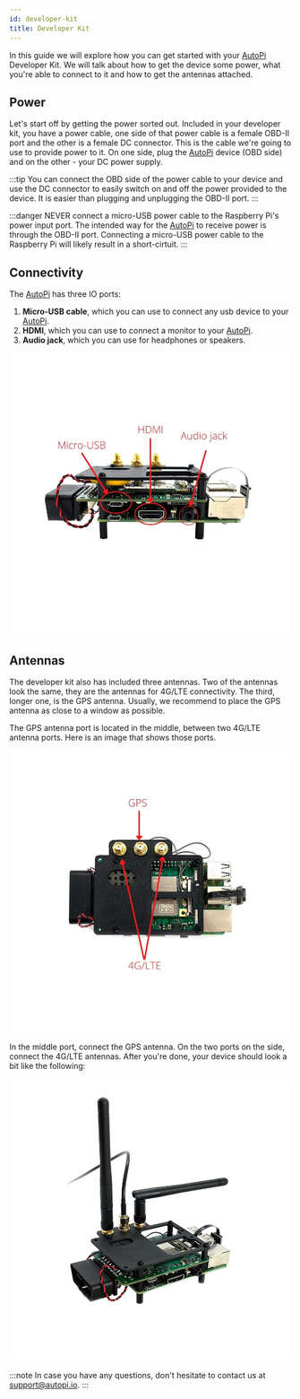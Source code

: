 ```yaml
---
id: developer-kit
title: Developer Kit
---
```


In this guide we will explore how you can get started with your [AutoPi](https://www.autopi.io) Developer Kit. We will talk
about how to get the device some power, what you're able to connect to it and how to get the
antennas attached.

## Power

Let's start off by getting the power sorted out. Included in your developer kit, you have a power
cable, one side of that power cable is a female OBD-II port and the other is a female DC connector.
This is the cable we're going to use to provide power to it. On one side, plug the [AutoPi](https://www.autopi.io) device
(OBD side) and on the other - your DC power supply.

:::tip
You can connect the OBD side of the power cable to your device and use the DC connector to easily
switch on and off the power provided to the device. It is easier than plugging and unplugging the
OBD-II port.
:::

:::danger
NEVER connect a micro-USB power cable to the Raspberry Pi's power input port. The intended way for
the [AutoPi](https://www.autopi.io) to receive power is through the OBD-II port. Connecting a micro-USB power cable to the
Raspberry Pi will likely result in a short-cirtuit.
:::

## Connectivity

The [AutoPi](https://www.autopi.io) has three IO ports:

1. **Micro-USB cable**, which you can use to connect any usb device to your [AutoPi](https://www.autopi.io).
2. **HDMI**, which you can use to connect a monitor to your [AutoPi](https://www.autopi.io).
3. **Audio jack**, which you can use for headphones or speakers.

![available I/O](/img/hardware/legacy_devices/autopi_dongle_gen3/developer_kit/available-io.jpg)


## Antennas

The developer kit also has included three antennas. Two of the antennas look the same, they are the
antennas for 4G/LTE connectivity. The third, longer one, is the GPS antenna. Usually, we recommend
to place the GPS antenna as close to a window as possible.

The GPS antenna port is located in the middle, between two 4G/LTE antenna ports. Here is an image
that shows those ports.

![antenna port locations](/img/hardware/legacy_devices/autopi_dongle_gen3/developer_kit/antennas-pre-setup.jpg)

In the middle port, connect the GPS antenna. On the two ports on the side, connect the 4G/LTE
antennas. After you're done, your device should look a bit like the following:

![complete dev kit](/img/hardware/legacy_devices/autopi_dongle_gen3/developer_kit/finished-dev-kit.jpg)

:::note
In case you have any questions, don't hesitate to contact us at [support@autopi.io](mailto:support@autopi.io).
:::
